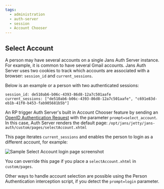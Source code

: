 ```yaml
---
tags:
  - administration
  - auth-server
  - session
  - Account Chooser
---
```


## Select Account

A person may have several accounts on a single Jans Auth Server instance. For
example, it is common to have several Gmail accounts. Jans Auth Server uses two
cookies to track which accounts are associated with a browser: `session_id` and
`current_sessions`.

Below is an example or a person with two authenticated sessions:

```
session_id: de510ab6-b06c-4393-86d8-12a7c501aafe
current_sessions: ["de510ab6-b06c-4393-86d8-12a7c501aafe", "c691e83d-eb1b-41f0-b453-fab905681b5b"]
```

An RP trigger Auth Server's built in Account Chooser feature by sending an
[OpenID Authentication Request](https://openid.net/specs/openid-connect-core-1_0.html#AuthRequest) with the parameter `prompt=select_account`. In
this case, Auth Server renders the default page:
`/opt/jans/jetty/jans-auth/custom/pages/selectAccount.xhtml`

This page iterates `current_sessions` and enables the person
to login as a different account, for example:

![Sample Select Account login page screenshot](../../assets/auth_server_sessions_selectAccount.png)

You can override this page if you place a `selectAccount.xhtml` in
`custom/pages`.

Other ways to handle account selection are possible using the Person
Authentication interception script, if you detect the `prompt=login`
parameter.

